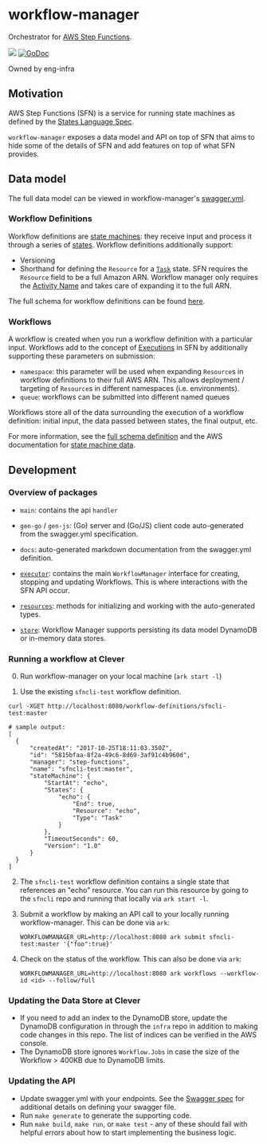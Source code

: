 # workflow-manager

Orchestrator for [AWS Step Functions](https://aws.amazon.com/step-functions/).

![](https://circleci.com/gh/Clever/workflow-manager/tree/master.svg?style=shield) [![GoDoc](https://godoc.org/github.com/Clever/workflow-manager?status.png)](http://godoc.org/github.com/Clever/workflow-manager)

Owned by eng-infra

## Motivation

AWS Step Functions (SFN) is a service for running state machines as defined by the [States Language Spec](https://states-language.net/spec.html).

`workflow-manager` exposes a data model and API on top of SFN that aims to hide some of the details of SFN and add features on top of what SFN provides.

## Data model

The full data model can be viewed in workflow-manager's [swagger.yml](swagger.yml).

### Workflow Definitions

Workflow definitions are [state machines](http://docs.aws.amazon.com/step-functions/latest/dg/amazon-states-language-state-machine-structure.html): they receive input and process it through a series of [states](http://docs.aws.amazon.com/step-functions/latest/dg/amazon-states-language-states.html).
Workflow definitions additionally support:
- Versioning
- Shorthand for defining the `Resource` for a [`Task`](http://docs.aws.amazon.com/step-functions/latest/dg/amazon-states-language-task-state.html) state.
  SFN requires the `Resource` field to be a full Amazon ARN.
  Workflow manager only requires the [Activity Name](http://docs.aws.amazon.com/step-functions/latest/dg/concepts-activities.html) and takes care of expanding it to the full ARN.

The full schema for workflow definitions can be found [here](docs/definitions.md#workflowdefinition).

### Workflows

A workflow is created when you run a workflow definition with a particular input.
Workflows add to the concept of [Executions](http://docs.aws.amazon.com/step-functions/latest/dg/concepts-state-machine-executions.html) in SFN by additionally supporting these parameters on submission:
- `namespace`: this parameter will be used when expanding `Resource`s in workflow definitions to their full AWS ARN.
  This allows deployment / targeting of `Resource`s in different namespaces (i.e. environments).
- `queue`: workflows can be submitted into different named queues

Workflows store all of the data surrounding the execution of a workflow definition: initial input, the data passed between states, the final output, etc.

For more information, see the [full schema definition](docs/definitions.md#workflow) and the AWS documentation for [state machine data](http://docs.aws.amazon.com/step-functions/latest/dg/concepts-state-machine-data.html).

## Development

### Overview of packages

* `main`: contains the api `handler`

* `gen-go` / `gen-js`: (Go) server and (Go/JS) client code auto-generated from the swagger.yml specification.

* `docs`: auto-generated markdown documentation from the swagger.yml definition.

* [`executor`](https://godoc.org/github.com/Clever/workflow-manager/executor): contains the main `WorkflowManager` interface for creating, stopping and updating Workflows.
  This is where interactions with the SFN API occur.

* [`resources`](https://godoc.org/github.com/Clever/workflow-manager/resources): methods for initializing and working with the auto-generated types.

* [`store`](https://godoc.org/github.com/Clever/workflow-manager/store): Workflow Manager supports persisting its data model DynamoDB or in-memory data stores.

### Running a workflow at Clever

0. Run workflow-manager on your local machine (`ark start -l`)

1. Use the existing `sfncli-test` workflow definition.
  ```
  curl -XGET http://localhost:8080/workflow-definitions/sfncli-test:master
  ```

  ```
  # sample output:
[
	{
		"createdAt": "2017-10-25T18:11:03.350Z",
		"id": "5815bfaa-8f2a-49c6-8d69-3af91c4b960d",
		"manager": "step-functions",
		"name": "sfncli-test:master",
		"stateMachine": {
			"StartAt": "echo",
			"States": {
				"echo": {
					"End": true,
					"Resource": "echo",
					"Type": "Task"
				}
			},
			"TimeoutSeconds": 60,
			"Version": "1.0"
		}
	}
]
  ```

2. The `sfncli-test` workflow definition contains a single state that references an "echo" resource.
   You can run this resource by going to the `sfncli` repo and running that locally via `ark start -l`.


3. Submit a workflow by making an API call to your locally running workflow-manager.
   This can be done via `ark`:

   ```
   WORKFLOWMANAGER_URL=http://localhost:8080 ark submit sfncli-test:master '{"foo":true}'
   ```

4. Check on the status of the workflow. This can also be done via `ark`:

   ```
   WORKFLOWMANAGER_URL=http://localhost:8080 ark workflows --workflow-id <id> --follow/full
   ```
   
   
### Updating the Data Store at Clever

- If you need to add an index to the DynamoDB store, update the DynamoDB configuration in through the `infra` repo in addition to making code changes in this repo. The list of indices can be verified in the AWS console.
- The DynamoDB store ignores `Workflow.Jobs` in case the size of the Workflow > 400KB due to DynamoDB limits.

### Updating the API

- Update swagger.yml with your endpoints. See the [Swagger spec](http://swagger.io/specification/) for additional details on defining your swagger file.
- Run `make generate` to generate the supporting code.
- Run `make build`, `make run`, or `make test` - any of these should fail with helpful errors about how to start implementing the business logic.

